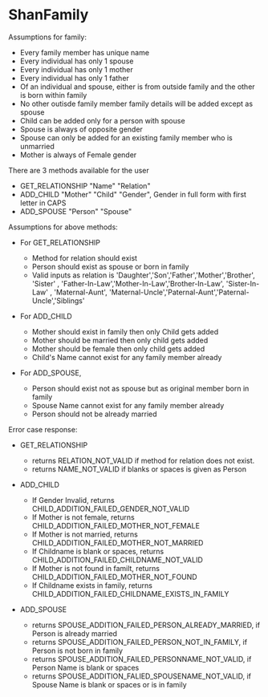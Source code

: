 # ShanFamily
Assumptions for family:
- Every family member has unique name
- Every individual has only 1 spouse 
- Every individual has only 1 mother 
- Every individual has only 1 father
- Of an individual and spouse, either is from outside family and the other is born within family
- No other outisde family member family details will be added except as spouse
- Child can be added only for a person with spouse
- Spouse is always of opposite gender
- Spouse can only be added for an existing family member who is unmarried
- Mother is always of Female gender

 There are 3 methods available for the user
* GET_RELATIONSHIP "Name" "Relation"
* ADD_CHILD "Mother" "Child" "Gender", Gender in full form with first letter in CAPS
* ADD_SPOUSE "Person" "Spouse"

Assumptions for above methods:
- For GET_RELATIONSHIP
  * Method for relation should exist
  * Person should exist as spouse or born in family
  * Valid inputs as relation is 'Daughter','Son','Father','Mother','Brother', 'Sister' , 'Father-In-Law','Mother-In-Law','Brother-In-Law', 'Sister-In-Law' , 
  'Maternal-Aunt', 'Maternal-Uncle','Paternal-Aunt','Paternal-Uncle','Siblings'
  
- For ADD_CHILD
  * Mother should exist in family then only Child gets added
  * Mother should be married then only child gets added
  * Mother should be female then only child gets added
  * Child's Name cannot exist for any family member already 
	
- For ADD_SPOUSE, 
  * Person should exist not as spouse but as original member born in family
  * Spouse Name cannot exist for any family member already
  * Person should not be already married

Error case response:
- GET_RELATIONSHIP
  * returns RELATION_NOT_VALID if method for relation does not exist.
  * returns NAME_NOT_VALID if blanks or spaces is given as Person
  
- ADD_CHILD
  * If Gender Invalid, returns CHILD_ADDITION_FAILED_GENDER_NOT_VALID
  * If Mother is not female, returns CHILD_ADDITION_FAILED_MOTHER_NOT_FEMALE
  * If Mother is not married, returns CHILD_ADDITION_FAILED_MOTHER_NOT_MARRIED
  * If Childname is blank or spaces, returns CHILD_ADDITION_FAILED_CHILDNAME_NOT_VALID
  * If Mother is not found in familt, returns CHILD_ADDITION_FAILED_MOTHER_NOT_FOUND
  * If Childname exists in family, returns CHILD_ADDITION_FAILED_CHILDNAME_EXISTS_IN_FAMILY
  
- ADD_SPOUSE
  * returns SPOUSE_ADDITION_FAILED_PERSON_ALREADY_MARRIED, if Person is already married
  * returns SPOUSE_ADDITION_FAILED_PERSON_NOT_IN_FAMILY, if Person is not born in family
  * returns SPOUSE_ADDITION_FAILED_PERSONNAME_NOT_VALID, if Person Name is blank or spaces
  * returns SPOUSE_ADDITION_FALIED_SPOUSENAME_NOT_VALID, if Spouse Name is blank or spaces or is in family

